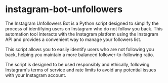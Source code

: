 # instagram-bot-unfollowers



The Instagram Unfollowers Bot is a Python script designed to simplify the process of identifying users on Instagram who do not follow you back. This automation tool interacts with the Instagram platform using the Instagram API and provides a convenient way to manage your followers list.

This script allows you to easily identify users who are not following you back, helping you maintain a more balanced follower-to-following ratio.

The script is designed to be used responsibly and ethically, following Instagram's terms of service and rate limits to avoid any potential issues with your Instagram account.